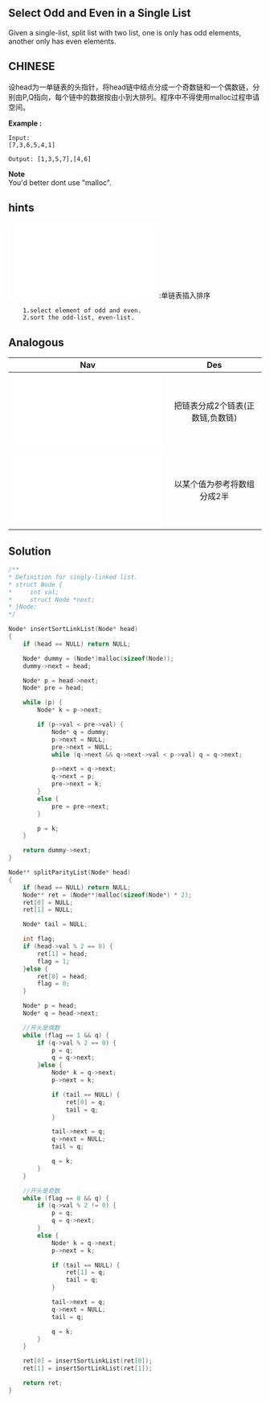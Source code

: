 ## Select Odd and Even in a Single List
Given a single-list, split list with two list, one is only has odd elements, another only has even elements.

## CHINESE
设head为一单链表的头指针，将head链中结点分成一个奇数链和一个偶数链，分别由P,Q指向，每个链中的数据按由小到大排列。程序中不得使用malloc过程申请空间。

**Example :**
```
Input:
[7,3,6,5,4,1]

Output: [1,3,5,7],[4,6]
```
**Note** <br />
You'd better dont use "malloc".  <br />

## hints
![insertSortList](../3/insertSortLinkList.md):单链表插入排序
```
    1.select element of odd and even.
    2.sort the odd-list, even-list.
```

## Analogous
|                         Nav            |                   Des                   |
|:--------------------------------------:|:---------------------------------------:|
|![splitP&NList](splitPositiveAndNegativeList.md)|把链表分成2个链表(正数链,负数链) |
|![splitNums](splitNums.md)              |以某个值为参考将数组分成2半              |


## Solution
``` c
/**
* Definition for singly-linked list.
* struct Node {
*     int val;
*     struct Node *next;
* }Node;
*/

Node* insertSortLinkList(Node* head)
{
    if (head == NULL) return NULL;

    Node* dummy = (Node*)malloc(sizeof(Node));
    dummy->next = head;

    Node* p = head->next;
    Node* pre = head;

    while (p) {
        Node* k = p->next;

        if (p->val < pre->val) {
            Node* q = dummy;
            p->next = NULL;
            pre->next = NULL;
            while (q->next && q->next->val < p->val) q = q->next;

            p->next = q->next;
            q->next = p;
            pre->next = k;
        }
        else {
            pre = pre->next;
        }

        p = k;
    }

    return dummy->next;
}

Node** splitParityList(Node* head)
{
    if (head == NULL) return NULL;
    Node** ret = (Node**)malloc(sizeof(Node*) * 2);
    ret[0] = NULL;
    ret[1] = NULL;

    Node* tail = NULL;

    int flag;
    if (head->val % 2 == 0) {
        ret[1] = head;
        flag = 1;
    }else {
        ret[0] = head;
        flag = 0;
    }

    Node* p = head;
    Node* q = head->next;

    //开头是偶数
    while (flag == 1 && q) {
        if (q->val % 2 == 0) {
            p = q;
            q = q->next;
        }else {
            Node* k = q->next;
            p->next = k;

            if (tail == NULL) {
                ret[0] = q;
                tail = q;
            }

            tail->next = q;
            q->next = NULL;
            tail = q;

            q = k;
        }
    }

    //开头是奇数
    while (flag == 0 && q) {
        if (q->val % 2 != 0) {
            p = q;
            q = q->next;
        }
        else {
            Node* k = q->next;
            p->next = k;

            if (tail == NULL) {
                ret[1] = q;
                tail = q;
            }

            tail->next = q;
            q->next = NULL;
            tail = q;

            q = k;
        }
    }

    ret[0] = insertSortLinkList(ret[0]);
    ret[1] = insertSortLinkList(ret[1]);

    return ret;
}

```